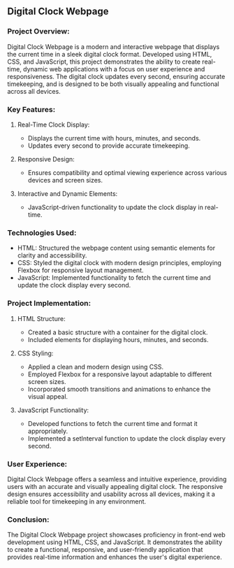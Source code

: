 ## Digital Clock Webpage

### Project Overview:
Digital Clock Webpage is a modern and interactive webpage that displays the current time in a sleek digital clock format. 
Developed using HTML, CSS, and JavaScript, this project demonstrates the ability to create real-time, dynamic web applications with a focus on user experience and responsiveness. 
The digital clock updates every second, ensuring accurate timekeeping, and is designed to be both visually appealing and functional across all devices.

### Key Features:
1. Real-Time Clock Display:
   - Displays the current time with hours, minutes, and seconds.
   - Updates every second to provide accurate timekeeping.

2. Responsive Design:
   - Ensures compatibility and optimal viewing experience across various devices and screen sizes.

3. Interactive and Dynamic Elements:
   - JavaScript-driven functionality to update the clock display in real-time.

### Technologies Used:
- HTML: Structured the webpage content using semantic elements for clarity and accessibility.
- CSS: Styled the digital clock with modern design principles, employing Flexbox for responsive layout management.
- JavaScript: Implemented functionality to fetch the current time and update the clock display every second.

### Project Implementation:

1. HTML Structure:
   - Created a basic structure with a container for the digital clock.
   - Included elements for displaying hours, minutes, and seconds.

2. CSS Styling:
   - Applied a clean and modern design using CSS.
   - Employed Flexbox for a responsive layout adaptable to different screen sizes.
   - Incorporated smooth transitions and animations to enhance the visual appeal.

3. JavaScript Functionality:
   - Developed functions to fetch the current time and format it appropriately.
   - Implemented a setInterval function to update the clock display every second.

### User Experience:
Digital Clock Webpage offers a seamless and intuitive experience, providing users with an accurate and visually appealing digital clock. 
The responsive design ensures accessibility and usability across all devices, making it a reliable tool for timekeeping in any environment.

### Conclusion:
The Digital Clock Webpage project showcases proficiency in front-end web development using HTML, CSS, and JavaScript. 
It demonstrates the ability to create a functional, responsive, and user-friendly application that provides real-time information and enhances the user's digital experience.
